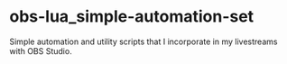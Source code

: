 # obs-lua_simple-automation-set
Simple automation and utility scripts that I incorporate in my livestreams with OBS Studio.
